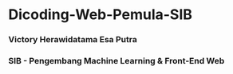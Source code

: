 # Dicoding-Web-Pemula-SIB
<h3>Victory Herawidatama Esa Putra</h3>
<h3>SIB - Pengembang Machine Learning & Front-End Web</h3>
